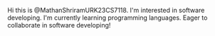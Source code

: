 Hi this is @MathanShriramURK23CS7118.
I'm interested in software developing.
I'm currently learning programming languages.
Eager to collaborate in software developing!
